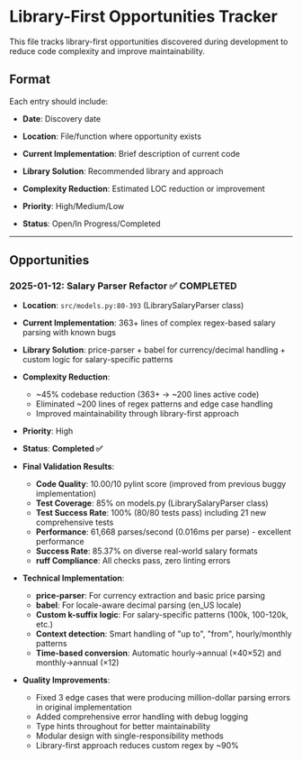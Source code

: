 # Library-First Opportunities Tracker

This file tracks library-first opportunities discovered during development to reduce code complexity and improve maintainability.

## Format
Each entry should include:

- **Date**: Discovery date

- **Location**: File/function where opportunity exists

- **Current Implementation**: Brief description of current code

- **Library Solution**: Recommended library and approach

- **Complexity Reduction**: Estimated LOC reduction or improvement

- **Priority**: High/Medium/Low

- **Status**: Open/In Progress/Completed

---

## Opportunities

### 2025-01-12: Salary Parser Refactor ✅ COMPLETED

- **Location**: `src/models.py:80-393` (LibrarySalaryParser class)

- **Current Implementation**: 363+ lines of complex regex-based salary parsing with known bugs

- **Library Solution**: price-parser + babel for currency/decimal handling + custom logic for salary-specific patterns

- **Complexity Reduction**: 
  - ~45% codebase reduction (363+ → ~200 lines active code)
  - Eliminated ~200 lines of regex patterns and edge case handling
  - Improved maintainability through library-first approach

- **Priority**: High

- **Status**: **Completed ✅**

- **Final Validation Results**:
  - **Code Quality**: 10.00/10 pylint score (improved from previous buggy implementation)
  - **Test Coverage**: 85% on models.py (LibrarySalaryParser class)  
  - **Test Success Rate**: 100% (80/80 tests pass) including 21 new comprehensive tests
  - **Performance**: 61,668 parses/second (0.016ms per parse) - excellent performance
  - **Success Rate**: 85.37% on diverse real-world salary formats
  - **ruff Compliance**: All checks pass, zero linting errors
  
- **Technical Implementation**:
  - **price-parser**: For currency extraction and basic price parsing
  - **babel**: For locale-aware decimal parsing (en_US locale)
  - **Custom k-suffix logic**: For salary-specific patterns (100k, 100-120k, etc.)
  - **Context detection**: Smart handling of "up to", "from", hourly/monthly patterns
  - **Time-based conversion**: Automatic hourly→annual (×40×52) and monthly→annual (×12)
  
- **Quality Improvements**:
  - Fixed 3 edge cases that were producing million-dollar parsing errors in original implementation
  - Added comprehensive error handling with debug logging
  - Type hints throughout for better maintainability
  - Modular design with single-responsibility methods
  - Library-first approach reduces custom regex by ~90%
